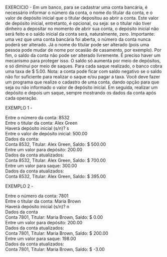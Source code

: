 EXERCICIO - Em um banco, para se cadastrar uma conta bancária, é necessário informar o número da conta, o nome do
titular da conta, e o valor de depósito inicial que o titular depositou ao abrir a conta. Este valor de depósito
inicial, entretanto, é opcional, ou seja: se o titular não tiver dinheiro a depositar no momento de abrir sua
conta, o depósito inicial não será feito e o saldo inicial da conta será, naturalmente, zero.
Importante: uma vez que uma conta bancária foi aberta, o número da conta nunca poderá ser alterado. Já
o nome do titular pode ser alterado (pois uma pessoa pode mudar de nome por ocasião de casamento, por
exemplo).
Por fim, o saldo da conta não pode ser alterado livremente. É preciso haver um mecanismo para proteger
isso. O saldo só aumenta por meio de depósitos, e só diminui por meio de saques. Para cada saque
realizado, o banco cobra uma taxa de $ 5.00. Nota: a conta pode ficar com saldo negativo se o saldo não for
suficiente para realizar o saque e/ou pagar a taxa.
Você deve fazer um programa que realize o cadastro de uma conta, dando opção para que seja ou não
informado o valor de depósito inicial. Em seguida, realizar um depósito e depois um saque, sempre
mostrando os dados da conta após cada operação. 



EXEMPLO 1 - 

Entre o número da conta: 8532 </br>
Entre o titular da conta: Alex Green </br>
Haverá depósito inicial (s/n)? s </br>
Entre o valor de depósito inicial: 500.00 </br>
Dados da conta: </br>
Conta 8532, Titular: Alex Green, Saldo: $ 500.00 </br>
Entre um valor para depósito: 200.00 </br>
Dados da conta atualizados: </br>
Conta 8532, Titular: Alex Green, Saldo: $ 700.00 </br>
Entre um valor para saque: 300.00 </br>
Dados da conta atualizados: </br>
Conta 8532, Titular: Alex Green, Saldo: $ 395.00 </br>


EXEMPLO 2 -

Entre o número da conta: 7801 </br>
Entre o titular da conta: Maria Brown </br>
Haverá depósito inicial (s/n)? n </br>
Dados da conta </br>
Conta 7801, Titular: Maria Brown, Saldo: $ 0.00 </br>
Entre um valor para depósito: 200.00 </br>
Dados da conta atualizados: </br>
Conta 7801, Titular: Maria Brown, Saldo: $ 200.00 </br>
Entre um valor para saque: 198.00 </br>
Dados da conta atualizados: </br>
Conta 7801, Titular: Maria Brown, Saldo: $ -3.00 </br>
